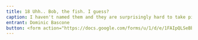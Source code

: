 ```yaml
---
title: 18 Uhh.. Bob, the fish. I guess?
caption: I haven't named them and they are surprisingly hard to take pictures of.  So this is the one decent picture of the one I'm now calling Bob.  They have these little whisker things that they can move and sometimes will touch each other with in a very cute way but anytime I approach the glass they zoom to the back of the tank.  I probably don't have their consent to share this, sorry Bob.
entrant: Dominic Bascone
button: <form action="https://docs.google.com/forms/u/1/d/e/1FAIpQLSeBblQMqbBMeuApn2iPdutPu_wvMXp7h9YlIcRDEgHzWuKEQw/formResponse" method="post"><div class="form-element"></div><span>Votes</span><input type="text" name="entry.428975001" required placeholder="$"></br><span>Email</span><input type="text" name="entry.882766101" required><button type="submit" name="button">Cast Votes</button></form>
---
```

